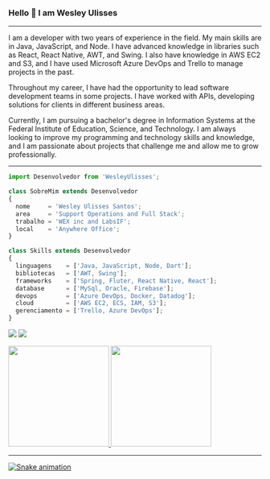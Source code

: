 ### Hello 👋 I am Wesley Ulisses
____________________________________________________________________________________________________________________________________________________
I am a developer with two years of experience in the field. My main skills are in Java, JavaScript, and Node. I have advanced knowledge in libraries such as React, React Native, AWT, and Swing. I also have knowledge in AWS EC2 and S3, and I have used Microsoft Azure DevOps and Trello to manage projects in the past.

Throughout my career, I have had the opportunity to lead software development teams in some projects. I have worked with APIs, developing solutions for clients in different business areas.

Currently, I am pursuing a bachelor's degree in Information Systems at the Federal Institute of Education, Science, and Technology. I am always looking to improve my programming and technology skills and knowledge, and I am passionate about projects that challenge me and allow me to grow professionally.
____________________________________________________________________________________________________________________________________________________

```js
import Desenvolvedor from 'WesleyUlisses';

class SobreMim extends Desenvolvedor
{
  nome     = 'Wesley Ulisses Santos';
  area     = 'Support Operations and Full Stack';
  trabalho = 'WEX inc and LabsIF';
  local    = 'Anywhere Office';
}

class Skills extends Desenvolvedor
{
  linguagens    = ['Java, JavaScript, Node, Dart'];
  bibliotecas   = ['AWT, Swing'];
  frameworks    = ['Spring, Fluter, React Native, React'];
  database      = ['MySql, Oracle, Firebase'];
  devops        = ['Azure DevOps, Docker, Datadog'];
  cloud         = ['AWS EC2, ECS, IAM, S3'];
  gerenciamento = ['Trello, Azure DevOps'];
}
```

<p align="left">
  <a href="#" alt="Gmail">
  <img src="https://img.shields.io/badge/-Gmail-FF0000?style=flat-square&labelColor=FF0000&logo=gmail&logoColor=white&link=wesleyulisses0@gmail.com" /></a>

  <a href="#" alt="Linkedin">
  <img src="https://img.shields.io/badge/-Linkedin-0e76a8?style=flat-square&logo=Linkedin&logoColor=white&link=[LINK-DO-SEU-LINKEDIN](https://www.linkedin.com/in/wesleyulisses/)" /></a>

</p> 
<div>
  <a href="https://github.com/WesleyUlisses">
  <img height="200em" src="https://github-readme-stats.vercel.app/api?username=WesleyUlisses&show_icons=true&theme=tokyonight&include_all_commits=true&count_private=true"/>
  <img height="200em" src="https://github-readme-stats.vercel.app/api/top-langs/?username=WesleyUlisses&layout=compact&langs_count=7&theme=tokyonight"/>
</div>
  
____________________________________________________________________________________________________________________________________________________


<div> 
  
  ![Snake animation](https://github.com/WesleyUlisses/WesleyUlisses/blob/output/github-contribution-grid-snake.svg)
 
</div>
